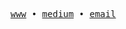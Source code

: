 <samp>
  
<a href="https://muhalvin.is-a.dev" target="_blank">www</a>  •  <a href="https://muhalvin.medium.com" target="_blank">medium</a>  •  <a href="mailto:work.muhalvin@gmail.com" target="_blank">email</a>

</samp>